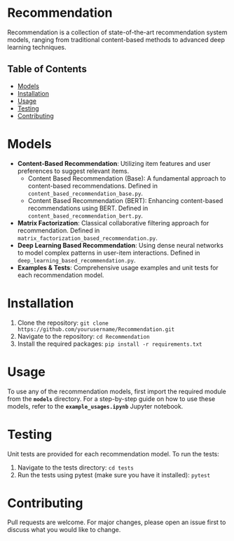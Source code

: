 # Recommendation
Recommendation is a collection of state-of-the-art recommendation system models, ranging from traditional content-based methods to advanced deep learning techniques.

## Table of Contents
- [Models](#models)
- [Installation](#installation)
- [Usage](#usage)
- [Testing](#testing)
- [Contributing](#contributing)

# Models
* **Content-Based Recommendation**: Utilizing item features and user preferences to suggest relevant items.
  * Content Based Recommendation (Base): A fundamental approach to content-based recommendations. Defined in ```content_based_recommendation_base.py```.
  * Content Based Recommendation (BERT): Enhancing content-based recommendations using BERT. Defined in ```content_based_recommendation_bert.py```.
* **Matrix Factorization**: Classical collaborative filtering approach for recommendation. Defined in ```matrix_factorization_based_recommendation.py```.
* **Deep Learning Based Recommendation**: Using dense neural networks to model complex patterns in user-item interactions. Defined in ```deep_learning_based_recommendation.py```.
* **Examples & Tests**: Comprehensive usage examples and unit tests for each recommendation model.

# Installation
1. Clone the repository:
  `git clone https://github.com/yourusername/Recommendation.git`
2. Navigate to the repository: `cd Recommendation`
3. Install the required packages: `pip install -r requirements.txt`

# Usage
To use any of the recommendation models, first import the required module from the **`models`** directory. For a step-by-step guide on how to use these models, refer to the **`example_usages.ipynb`** Jupyter notebook.

# Testing
Unit tests are provided for each recommendation model. To run the tests:
1. Navigate to the tests directory: `cd tests`
2. Run the tests using pytest (make sure you have it installed): `pytest`

# Contributing
Pull requests are welcome. For major changes, please open an issue first to discuss what you would like to change.
